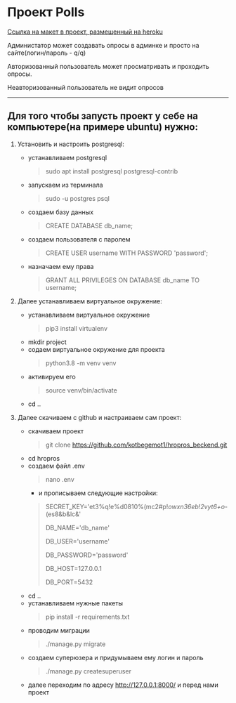 Проект Polls
=====================
[Ссылка на макет в проект, размещенный нa heroku](https://kotbegemot1.github.io/mesto/)

Администатор может создавать опросы в админке и просто на сайте(логин/пароль - q/q)

Авторизованный пользователь может просматривать и проходить опросы.

Неавторизованный пользователь не видит опросов
***
Для того чтобы запусть проект у себе на компьютере(на примере ubuntu) нужно:
-----------------------------------
1. Установить и настроить postgresql:
    * устанавливаем postgresql
        > sudo apt install postgresql postgresql-contrib
    * запускаем из терминала
        > sudo -u postgres psql
    * создаем базу данных
        > CREATE DATABASE db_name;
    * создаем пользователя с паролем
        > CREATE USER username WITH PASSWORD 'password';
    * назначаем ему права
        > GRANT ALL PRIVILEGES ON DATABASE db_name TO username;

2. Далее устанавливаем виртуальное окружение:
    * устанавливаем виртуальное окружение
        > pip3 install virtualenv
    * mkdir project
    * содаем виртуальное окружение для проекта
        > python3.8 -m venv venv
    * активируем его
        > source venv/bin/activate
    * cd ..

3. Далее скачиваем с github и настраиваем сам проект:
    * скачиваем проект
        > git clone https://github.com/kotbegemot1/hropros_beckend.git
    * cd hropros
    * создаем файл .env
        > nano .env
        * и прописываем следующие настройки:
        > SECRET_KEY='et3%q!e%d0810%(mc2#p!*owxn36eb!2vyt6+o-*(es8&b&lc&'
        >
        > DB_NAME='db_name'
        >
        > DB_USER='username'
        >
        > DB_PASSWORD='password'
        >
        > DB_HOST=127.0.0.1
        >
        > DB_PORT=5432
    * cd ..
    * устанавливаем нужные пакеты
        > pip install -r requirements.txt
    * проводим миграции
        > ./manage.py migrate
    * создаем суперюзера и придумываем ему логин и пароль 
        > ./manage.py createsuperuser
    * далее переходим по адресу http://127.0.0.1:8000/ и перед нами проект
